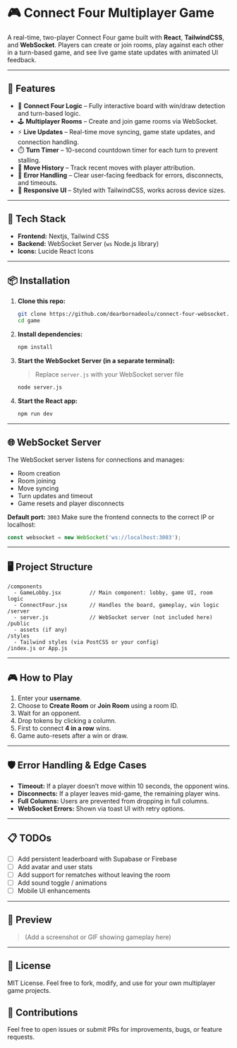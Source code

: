 # 🎮 Connect Four Multiplayer Game

A real-time, two-player Connect Four game built with **React**, **TailwindCSS**, and **WebSocket**. Players can create or join rooms, play against each other in a turn-based game, and see live game state updates with animated UI feedback.

---

## 🚀 Features

* 🧠 **Connect Four Logic** – Fully interactive board with win/draw detection and turn-based logic.
* 🕹️ **Multiplayer Rooms** – Create and join game rooms via WebSocket.
* ⚡ **Live Updates** – Real-time move syncing, game state updates, and connection handling.
* ⏱️ **Turn Timer** – 10-second countdown timer for each turn to prevent stalling.
* 📜 **Move History** – Track recent moves with player attribution.
* 📢 **Error Handling** – Clear user-facing feedback for errors, disconnects, and timeouts.
* 🎨 **Responsive UI** – Styled with TailwindCSS, works across device sizes.

---

## 🧩 Tech Stack

* **Frontend:** Nextjs, Tailwind CSS
* **Backend:** WebSocket Server (`ws` Node.js library)
* **Icons:** Lucide React Icons

---

## 📦 Installation

1. **Clone this repo:**

   ```bash
   git clone https://github.com/dearbornadeolu/connect-four-websocket.git
   cd game
   ```

2. **Install dependencies:**

   ```bash
   npm install
   ```

3. **Start the WebSocket Server (in a separate terminal):**

   > Replace `server.js` with your WebSocket server file

   ```bash
   node server.js
   ```

4. **Start the React app:**

   ```bash
   npm run dev
   ```

---

## 🌐 WebSocket Server

The WebSocket server listens for connections and manages:

* Room creation
* Room joining
* Move syncing
* Turn updates and timeout
* Game resets and player disconnects

**Default port:** `3003`
Make sure the frontend connects to the correct IP or localhost:

```js
const websocket = new WebSocket('ws://localhost:3003');
```

---

## 🖥️ Project Structure

```
/components
  - GameLobby.jsx         // Main component: lobby, game UI, room logic
  - ConnectFour.jsx       // Handles the board, gameplay, win logic
/server
  - server.js             // WebSocket server (not included here)
/public
  - assets (if any)
/styles
  - Tailwind styles (via PostCSS or your config)
/index.js or App.js
```

---

## 🎮 How to Play

1. Enter your **username**.
2. Choose to **Create Room** or **Join Room** using a room ID.
3. Wait for an opponent.
4. Drop tokens by clicking a column.
5. First to connect **4 in a row** wins.
6. Game auto-resets after a win or draw.

---

## 🛡️ Error Handling & Edge Cases

* **Timeout:** If a player doesn’t move within 10 seconds, the opponent wins.
* **Disconnects:** If a player leaves mid-game, the remaining player wins.
* **Full Columns:** Users are prevented from dropping in full columns.
* **WebSocket Errors:** Shown via toast UI with retry options.

---

## 📋 TODOs

* [ ] Add persistent leaderboard with Supabase or Firebase
* [ ] Add avatar and user stats
* [ ] Add support for rematches without leaving the room
* [ ] Add sound toggle / animations
* [ ] Mobile UI enhancements

---

## 📸 Preview

> (Add a screenshot or GIF showing gameplay here)

---

## 📄 License

MIT License. Feel free to fork, modify, and use for your own multiplayer game projects.



## 🤝 Contributions

Feel free to open issues or submit PRs for improvements, bugs, or feature requests.

